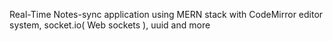 Real-Time Notes-sync application using MERN stack with  CodeMirror editor system, socket.io( Web sockets ), uuid and more
